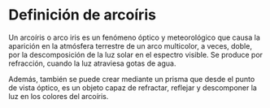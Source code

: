 # Definición de arcoíris
Un arcoíris​​ o arco iris es un fenómeno óptico y meteorológico que causa la aparición en la atmósfera terrestre de un 
arco multicolor, a veces, doble, por la descomposición de la luz solar en el espectro visible. Se produce por refracción, 
cuando la luz atraviesa gotas de agua. 

Además, también se puede crear mediante un prisma que desde el punto de vista óptico, es un objeto capaz de refractar, reflejar 
y descomponer la luz en los colores del arcoíris.
